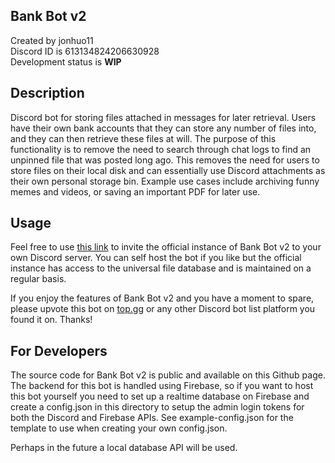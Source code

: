## Bank Bot v2
Created by jonhuo11  
Discord ID is 613134824206630928  
Development status is **WIP**

## Description
Discord bot for storing files attached in messages for later retrieval. Users have their own bank accounts that they can store any number of files into, and they can then retrieve these files at will. The purpose of this functionality is to remove the need to search through chat logs to find an unpinned file that was posted long ago. This removes the need for users to store files on their local disk and can essentially use Discord attachments as their own personal storage bin. Example use cases include archiving funny memes and videos, or saving an important PDF for later use.

## Usage
Feel free to use [this link](https://discord.com/oauth2/authorize?client_id=742152734689722554&scope=bot&permissions=37219392 "this link") to invite the official instance of Bank Bot v2 to your own Discord server. You can self host the bot if you like but the official instance has access to the universal file database and is maintained on a regular basis.

If you enjoy the features of Bank Bot v2 and you have a moment to spare, please upvote this bot on [top.gg](https://top.gg/bot/742152734689722554 "top.gg") or any other Discord bot list platform you found it on. Thanks!

## For Developers
The source code for Bank Bot v2 is public and available on this Github page. The backend for this bot is handled using Firebase, so if you want to host this bot yourself you need to set up a realtime database on Firebase and create a config.json in this directory to setup the admin login tokens for both the Discord and Firebase APIs. See example-config.json for the template to use when creating your own config.json.

Perhaps in the future a local database API will be used.

